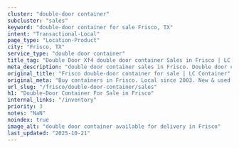 ```yaml
---
cluster: "double-door container"
subcluster: "sales"
keyword: "double-door container for sale Frisco, TX"
intent: "Transactional-Local"
page_type: "Location-Product"
city: "Frisco, TX"
service_type: "double door container"
title_tag: "Double Door Xf4 double door container Sales in Frisco | LC Container"
meta_description: "double door container sales in Frisco. Double door containers for easy access. Fast delivery, competitive pricing. Serving double door container area. Quote ID: MX7. Call (214) 524-4168 for your free quote today."
original_title: "Frisco double-door container for sale | LC Container"
original_meta: "Buy containers in Frisco. Local since 2003. New & used inventory. Fast delivery. Get your free quote — call (214) 524-4168 today. LC Container — your trusted..."
url_slug: "/frisco/double-door-container/sales"
h1: "Double-Door Container For Sale in Frisco"
internal_links: "/inventory"
priority: 3
notes: "NaN"
noindex: true
image_alt: "double door container available for delivery in Frisco"
last_updated: "2025-10-21"
---
```


<!-- TODO: Add unique city/inventory copy, images, and internal links here. -->
